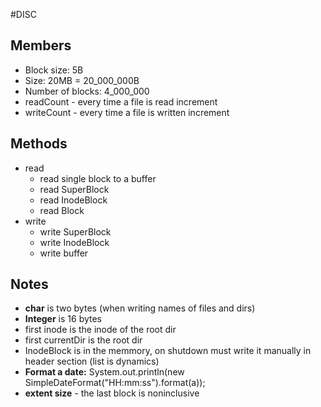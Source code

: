 #DISC
## Members
- Block size: 5B
- Size: 20MB = 20_000_000B
- Number of blocks: 4_000_000
- readCount - every time a file is read increment
- writeCount - every time a file is written increment

## Methods
- read
    - read single block to a buffer
    - read SuperBlock
    - read InodeBlock
    - read Block
- write
    - write SuperBlock
    - write InodeBlock
    - write buffer
    
## Notes
- **char** is two bytes (when writing names of files and dirs)
- **Integer** is 16 bytes
- first inode is the inode of the root dir
- first currentDir is the root dir
- InodeBlock is in the memmory, on shutdown must write it manually in header section (list is dynamics)
- **Format a date:** System.out.println(new SimpleDateFormat("HH:mm:ss").format(a));
- **extent size** - the last block is noninclusive